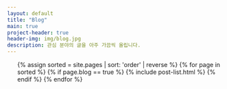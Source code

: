 ```yaml
---
layout: default
title: "Blog"
main: true
project-header: true
header-img: img/blog.jpg
description: 관심 분야의 글을 아주 가끔씩 올립니다.
---
```


<ul class="catalogue">
{% assign sorted = site.pages | sort: 'order' | reverse %}
{% for page in sorted %}
{% if page.blog == true %}
{% include post-list.html %}
{% endif %}
{% endfor %}
</ul>
